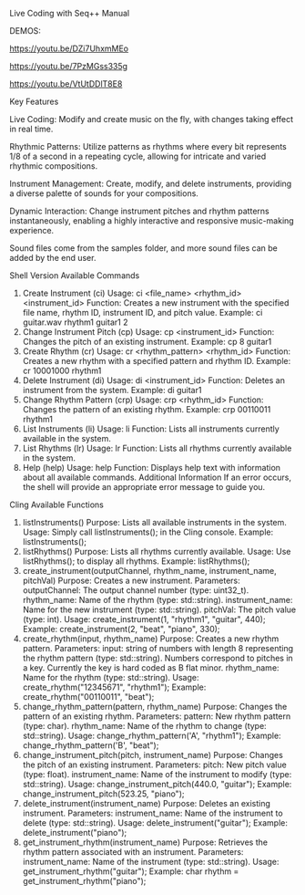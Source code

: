 Live Coding with Seq++ Manual

DEMOS:

https://youtu.be/DZi7UhxmMEo

https://youtu.be/7PzMGss335g

https://youtu.be/VtUtDDlT8E8


Key Features

Live Coding: Modify and create music on the fly, with changes taking effect in real time.

Rhythmic Patterns: Utilize patterns as rhythms where every bit represents 1/8 of a second in a repeating cycle, allowing for intricate and varied rhythmic compositions.

Instrument Management: Create, modify, and delete instruments, providing a diverse palette of sounds for your compositions.

Dynamic Interaction: Change instrument pitches and rhythm patterns instantaneously, enabling a highly interactive and responsive music-making experience.

Sound files come from the samples folder, and more sound files can be added by the end user.

Shell Version Available Commands
1. Create Instrument (ci)
Usage: ci <file_name> <rhythm_id> <instrument_id> <pitchVal>
Function: Creates a new instrument with the specified file name, rhythm ID, instrument ID, and pitch value.
Example: ci guitar.wav rhythm1 guitar1 2
2. Change Instrument Pitch (cp)
Usage: cp <pitchVal> <instrument_id>
Function: Changes the pitch of an existing instrument.
Example: cp 8 guitar1
3. Create Rhythm (cr)
Usage: cr <rhythm_pattern> <rhythm_id>
Function: Creates a new rhythm with a specified pattern and rhythm ID. 
Example: cr 10001000 rhythm1
4. Delete Instrument (di)
Usage: di <instrument_id>
Function: Deletes an instrument from the system.
Example: di guitar1
5. Change Rhythm Pattern (crp)
Usage: crp <pattern> <rhythm_id>
Function: Changes the pattern of an existing rhythm.
Example: crp 00110011 rhythm1
6. List Instruments (li)
Usage: li
Function: Lists all instruments currently available in the system.
7. List Rhythms (lr)
Usage: lr
Function: Lists all rhythms currently available in the system.
8. Help (help)
Usage: help
Function: Displays help text with information about all available commands.
Additional Information
If an error occurs, the shell will provide an appropriate error message to guide you.



Cling Available Functions
1. listInstruments()
Purpose: Lists all available instruments in the system.
Usage: Simply call listInstruments(); in the Cling console.
Example: listInstruments();
2. listRhythms()
Purpose: Lists all rhythms currently available.
Usage: Use listRhythms(); to display all rhythms.
Example: listRhythms();
3. create_instrument(outputChannel, rhythm_name, instrument_name, pitchVal)
Purpose: Creates a new instrument.
Parameters:
outputChannel: The output channel number (type: uint32_t).
rhythm_name: Name of the rhythm (type: std::string).
instrument_name: Name for the new instrument (type: std::string).
pitchVal: The pitch value (type: int).
Usage: create_instrument(1, "rhythm1", "guitar", 440);
Example: create_instrument(2, "beat", "piano", 330);
4. create_rhythm(input, rhythm_name)
Purpose: Creates a new rhythm pattern.
Parameters:
input: string of numbers with length 8 representing the rhythm pattern (type: std::string). Numbers correspond to pitches in a key. Currently the key is hard coded as B flat minor.
rhythm_name: Name for the rhythm (type: std::string).
Usage: create_rhythm("12345671", "rhythm1");
Example: create_rhythm("00110011", "beat");
5. change_rhythm_pattern(pattern, rhythm_name)
Purpose: Changes the pattern of an existing rhythm.
Parameters:
pattern: New rhythm pattern (type: char).
rhythm_name: Name of the rhythm to change (type: std::string).
Usage: change_rhythm_pattern('A', "rhythm1");
Example: change_rhythm_pattern('B', "beat");
6. change_instrument_pitch(pitch, instrument_name)
Purpose: Changes the pitch of an existing instrument.
Parameters:
pitch: New pitch value (type: float).
instrument_name: Name of the instrument to modify (type: std::string).
Usage: change_instrument_pitch(440.0, "guitar");
Example: change_instrument_pitch(523.25, "piano");
7. delete_instrument(instrument_name)
Purpose: Deletes an existing instrument.
Parameters:
instrument_name: Name of the instrument to delete (type: std::string).
Usage: delete_instrument("guitar");
Example: delete_instrument("piano");
8. get_instrument_rhythm(instrument_name)
Purpose: Retrieves the rhythm pattern associated with an instrument.
Parameters:
instrument_name: Name of the instrument (type: std::string).
Usage: get_instrument_rhythm("guitar");
Example: char rhythm = get_instrument_rhythm("piano");


